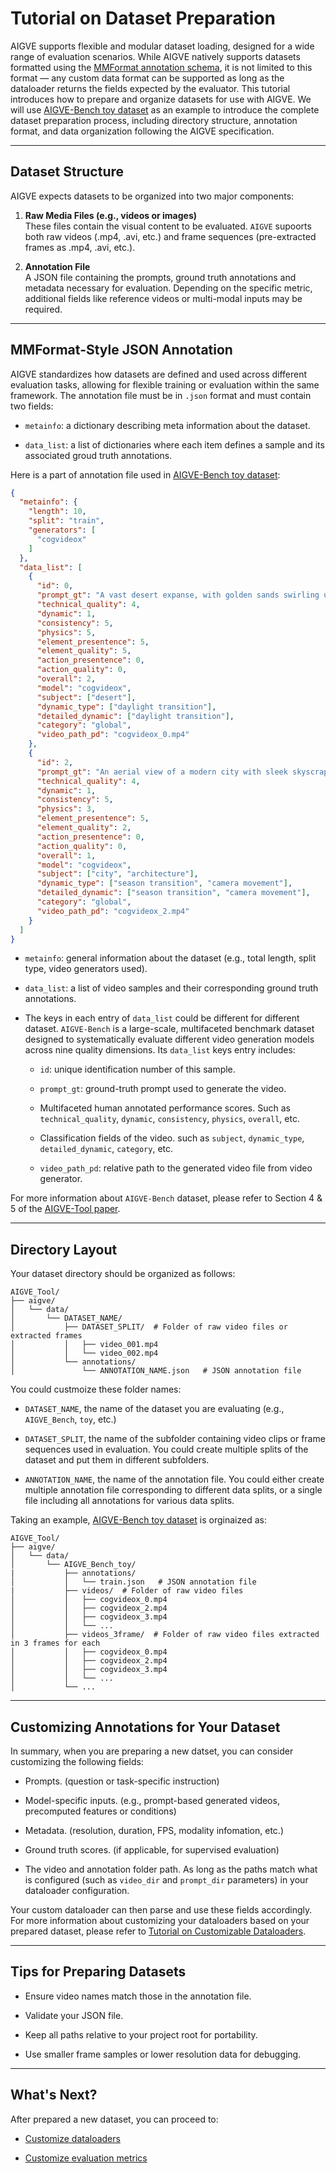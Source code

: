 # Tutorial on Dataset Preparation

AIGVE supports flexible and modular dataset loading, designed for a wide range of evaluation scenarios. 
While AIGVE natively supports datasets formatted using the [MMFormat annotation schema](https://mmengine.readthedocs.io/en/latest/advanced_tutorials/basedataset.html), it is not limited to this format — any custom data format can be supported as long as the dataloader returns the fields expected by the evaluator.
This tutorial introduces how to prepare and organize datasets for use with AIGVE. 
We will use [AIGVE-Bench toy dataset](https://github.com/ShaneXiangH/AIGVE_Tool/tree/main/aigve/data/AIGVE_Bench_toy) as an example to introduce the complete dataset preparation process, including directory structure, annotation format, and data organization following the AIGVE specification.

---

## Dataset Structure

AIGVE expects datasets to be organized into two major components:

1. **Raw Media Files (e.g., videos or images)**  
   These files contain the visual content to be evaluated. `AIGVE` supoorts both raw videos (.mp4, .avi, etc.) and frame sequences (pre-extracted frames as .mp4, .avi, etc.).

2. **Annotation File**  
   A JSON file containing the prompts, ground truth annotations and metadata necessary for evaluation. Depending on the specific metric, additional fields like reference videos or multi-modal inputs may be required.

---

## MMFormat-Style JSON Annotation

AIGVE standardizes how datasets are defined and used across different evaluation tasks, allowing for flexible training or evaluation within the same framework. The annotation file must be in `.json` format and must contain two fields:

* `metainfo`: a dictionary describing meta information about the dataset.  

* `data_list`: a list of dictionaries where each item defines a sample and its associated groud truth annotations.

Here is a part of annotation file used in [AIGVE-Bench toy dataset](https://github.com/ShaneXiangH/AIGVE_Tool/blob/main/aigve/data/AIGVE_Bench_toy/annotations/train.json):

```json
{
  "metainfo": {
    "length": 10,
    "split": "train",
    "generators": [
      "cogvideox"
    ]
  },
  "data_list": [
    {
      "id": 0,
      "prompt_gt": "A vast desert expanse, with golden sands swirling under the shimmering heat of midday sun...",
      "technical_quality": 4,
      "dynamic": 1,
      "consistency": 5,
      "physics": 5,
      "element_presentence": 5,
      "element_quality": 5,
      "action_presentence": 0,
      "action_quality": 0,
      "overall": 2,
      "model": "cogvideox",
      "subject": ["desert"],
      "dynamic_type": ["daylight transition"],
      "detailed_dynamic": ["daylight transition"],
      "category": "global",
      "video_path_pd": "cogvideox_0.mp4"
    },
    {
      "id": 2,
      "prompt_gt": "An aerial view of a modern city with sleek skyscrapers...",
      "technical_quality": 4,
      "dynamic": 1,
      "consistency": 5,
      "physics": 3,
      "element_presentence": 5,
      "element_quality": 2,
      "action_presentence": 0,
      "action_quality": 0,
      "overall": 1,
      "model": "cogvideox",
      "subject": ["city", "architecture"],
      "dynamic_type": ["season transition", "camera movement"],
      "detailed_dynamic": ["season transition", "camera movement"],
      "category": "global",
      "video_path_pd": "cogvideox_2.mp4"
    }
  ]
}
```

* `metainfo`: general information about the dataset (e.g., total length, split type, video generators used).

* `data_list`: a list of video samples and their corresponding ground truth annotations.

* The keys in each entry of `data_list` could be different for different dataset. `AIGVE-Bench` is a large-scale, multifaceted benchmark dataset designed to systematically evaluate different video generation models across nine quality dimensions. Its `data_list` keys entry includes:

    * `id`: unique identification number of this sample.

    * `prompt_gt`: ground-truth prompt used to generate the video.

    * Multifaceted human annotated performance scores. Such as `technical_quality`, `dynamic`, `consistency`, `physics`, `overall`, etc.

    * Classification fields of the video. such as `subject`, `dynamic_type`, `detailed_dynamic`, `category`, etc.

    * `video_path_pd`: relative path to the generated video file from video generator.

For more information about `AIGVE-Bench` dataset, please refer to Section 4 & 5 of the [AIGVE-Tool paper](https://arxiv.org/pdf/2503.14064).

---

## Directory Layout

Your dataset directory should be organized as follows:
```
AIGVE_Tool/
├── aigve/
│   └── data/
│       └── DATASET_NAME/
│           ├── DATASET_SPLIT/  # Folder of raw video files or extracted frames
│           │   ├── video_001.mp4
│           │   └── video_002.mp4
│           └── annotations/
│               └── ANNOTATION_NAME.json   # JSON annotation file
```

You could custmoize these folder names:

* `DATASET_NAME`, the name of the dataset you are evaluating (e.g., `AIGVE_Bench`, `toy`, etc.)

* `DATASET_SPLIT`, the name of the subfolder containing video clips or frame sequences used in evaluation. You could create multiple splits of the dataset and put them in different subfolders.  

* `ANNOTATION_NAME`, the name of the annotation file. You could either create multiple annotation file corresponding to different data splits, or a single file including all annotations for various data splits.


Taking an example, [AIGVE-Bench toy dataset](https://github.com/ShaneXiangH/AIGVE_Tool/blob/main/aigve/data/AIGVE_Bench_toy/annotations/train.json) is orginaized as:
```
AIGVE_Tool/
├── aigve/
│   └── data/
│       └── AIGVE_Bench_toy/
|           ├── annotations/
│           │   └── train.json   # JSON annotation file
|           ├── videos/  # Folder of raw video files 
│           │   ├── cogvideox_0.mp4
│           │   ├── cogvideox_2.mp4
│           │   ├── cogvideox_3.mp4
│           │   └── ...  
│           ├── videos_3frame/  # Folder of raw video files extracted in 3 frames for each
│           │   ├── cogvideox_0.mp4
│           │   ├── cogvideox_2.mp4
│           │   ├── cogvideox_3.mp4
│           │   └── ...
│           └── ...   
```
---


## Customizing Annotations for Your Dataset

In summary, when you are preparing a new datset, you can consider customizing the following fields:

* Prompts. (question or task-specific instruction)

* Model-specific inputs. (e.g., prompt-based generated videos, precomputed features or conditions)

* Metadata. (resolution, duration, FPS, modality infomation, etc.)

* Ground truth scores. (if applicable, for supervised evaluation)

* The video and annotation folder path. As long as the paths match what is configured (such as `video_dir` and `prompt_dir` parameters) in your dataloader configuration. 

Your custom dataloader can then parse and use these fields accordingly. For more information about customizing your dataloaders based on your prepared dataset, please refer to [Tutorial on Customizable Dataloaders](./dataloader.md).

---

## Tips for Preparing Datasets

* Ensure video names match those in the annotation file.

* Validate your JSON file.

* Keep all paths relative to your project root for portability.

* Use smaller frame samples or lower resolution data for debugging.

---

## What's Next?

After prepared a new dataset, you can proceed to:

- [Customize dataloaders](./dataloader.md)

- [Customize evaluation metrics](./evaluator.md)